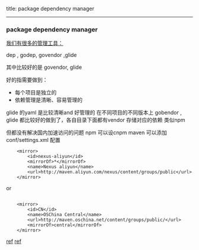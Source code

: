 title:  package dependency manager

---

### package dependency manager

[我们有很多的管理工具：](https://github.com/golang/go/wiki/PackageManagementTools)

dep , godep, govendor ,glide 

其中比较好的是
govendor, glide

好的指需要做到：

 - 每个项目是独立的
 - 依赖管理是清晰、容易管理的

glide 的yaml 是比较清晰and 好管理的
在不同项目的不同版本上 gobendor , glide 都比较好的做到了，各自目录下面都有vendor 存储对应的依赖
类似npm

但都没有解决国内加速访问的问题
npm 可以设cnpm 
maven 可以添加 conf/settings.xml 配置

```
    <mirror>
        <id>nexus-aliyun</id>
        <mirrorOf>*</mirrorOf>
        <name>Nexus aliyun</name>
        <url>http://maven.aliyun.com/nexus/content/groups/public</url>
    </mirror>

```

or 
```
    
    <mirror>
        <id>CN</id>  
        <name>OSChina Central</name>
        <url>http://maven.oschina.net/content/groups/public/</url>  
        <mirrorOf>central</mirrorOf>  
    </mirror>

```



[ref](https://yanyiwu.com/work/2014/10/01/node-vs-go-about-packagemanager.html)
[ref](https://blog.csdn.net/jettery/article/details/78104601?utm_source=blogxgwz2)

